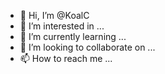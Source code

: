 - 👋 Hi, I’m @KoalC
- 👀 I’m interested in ...
- 🌱 I’m currently learning ...
- 💞️ I’m looking to collaborate on ...
- 📫 How to reach me ...

<!---
KoalC/KoalC is a ✨ special ✨ repository because its `README.md` (this file) appears on your GitHub profile.
You can click the Preview link to take a look at your changes.
--->

